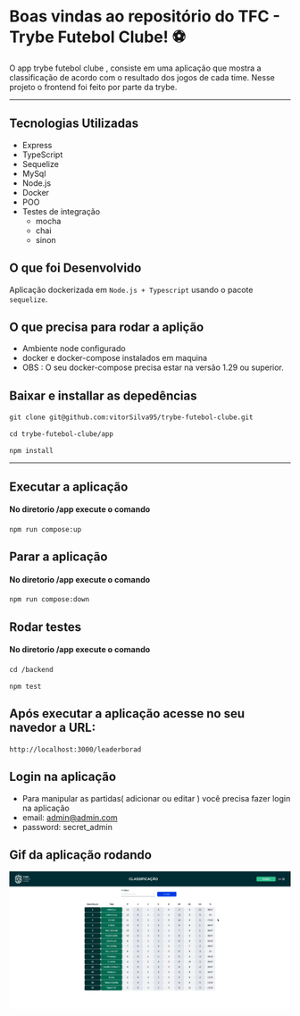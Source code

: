# Boas vindas ao repositório do TFC - Trybe Futebol Clube! ⚽️

O app trybe futebol clube , consiste em uma aplicação que mostra a classificação de acordo com o resultado dos jogos de cada time.
Nesse projeto o frontend foi feito por parte da trybe.

---

## Tecnologias Utilizadas

- Express
- TypeScript
- Sequelize
- MySql
- Node.js
- Docker
- POO
- Testes de integração
   - mocha
   - chai
   - sinon


## O que foi Desenvolvido

Aplicação dockerizada em `Node.js + Typescript` usando o pacote `sequelize`.

## O que precisa para rodar a aplição

 - Ambiente node configurado
 - docker e docker-compose instalados em maquina
 - OBS : O seu docker-compose precisa estar na versão 1.29 ou superior.

## Baixar e installar as depedências
```
git clone git@github.com:vitorSilva95/trybe-futebol-clube.git
```
```
cd trybe-futebol-clube/app
```
```
npm install
```
---
## Executar a aplicação
#### No diretorio /app execute o comando
```
npm run compose:up
```
## Parar a aplicação
#### No diretorio /app execute o comando
```
npm run compose:down
```
## Rodar testes
#### No diretorio /app execute o comando
```
cd /backend
```
```
npm test
```

## Após executar a aplicação acesse no seu navedor a URL:

```
http://localhost:3000/leaderborad
```
## Login na aplicação

- Para manipular as partidas( adicionar ou editar ) você precisa fazer login na aplicação
- email: admin@admin.com
- password: secret_admin

## Gif da aplicação rodando

<img src="./runApp.gif">



